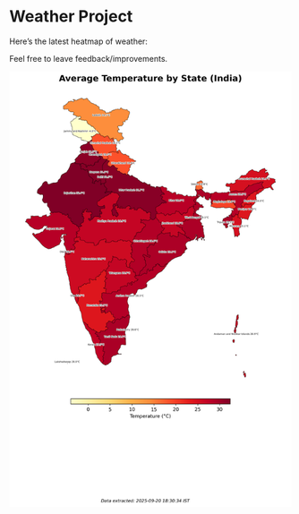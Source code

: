 # Weather Project

Here’s the latest heatmap of weather:

Feel free to leave feedback/improvements.

![India Heatmap](docs/assets/india_heatmap.png?v=CEA574)
